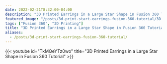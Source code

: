 ```yaml
---
date: 2022-02-21T8:32:00-04:00
description: "3D Printed Earrings in a Large Star Shape in Fusion 360 Tutorial"
featured_image: "/posts/3d-print-start-earrings-fusion-360-tutorial/3D Print Star Earings Title.jpg"
tags: ["Fusion 360", "3D Printing"]
title: "3D Printed Earrings in a Large Star Shape in Fusion 360 Tutorial"
aliases:
  - /posts/3d-print-start-earrings-fusion-360-tutorial/
---
```


{{< youtube id="TkMQeYTz0wo" title="3D Printed Earrings in a Large Star Shape in Fusion 360 Tutorial" >}}
